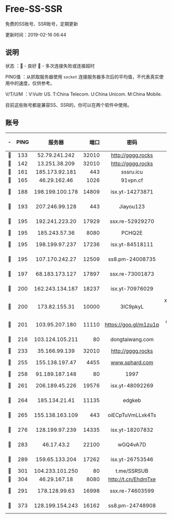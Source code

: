 # Free-SS-SSR

免费的SS账号、SSR账号，定期更新

更新时间：2019-02-16 06:44

## 说明

状态     ：🙂 - 良好 🙁 - 多次连接失败或连接超时

PING值   ：从抓取服务器使用 `socket` 连接服务器多次后的平均值，不代表真实使用中的速度，仅供参考。

V/T/U/M  ：V:Vultr US. T:China Telecom. U:China Unicom. M:China Mobile.

目前这些账号都是兼容SS、SSR的，你可以在两个软件中使用。

## 账号

|-|PING|服务器|端口|密码|加密方式|区域|V/T/U/M|
|:----:|:----:|:-----:|-----:|:----:|:----:|:----:|:----:|
|🙂|133|52.79.241.242|32010|http://gggg.rocks|chacha20|KR|10↑/10↑/10↑/10↑|
|🙂|142|13.251.38.209|32010|http://gggg.rocks|chacha20|SG|10↑/10↑/10↑/10↑|
|🙂|161|185.173.92.181|443|sssru.icu|rc4-md5|RU|10↑/10↑/10↑/10↑|
|🙂|165|46.29.162.46|1026|91vpn.cf|rc4-md5|RU|10↑/10↑/10↑/10↑|
|🙂|188|198.199.100.178|14809|isx.yt-14273871|aes-256-cfb|US|9↑/9↑/9↑/9↑|
|🙂|193|207.246.99.128|443|Jiayou123|aes-256-cfb|US|10↑/10↑/10↑/10↑|
|🙂|195|192.241.223.20|17929|ssx.re-52929270|aes-256-cfb|US|10↑/10↑/10↑/10↑|
|🙂|195|185.243.57.36|8080|PCHQ2E|rc4-md5|US|10↑/10↑/10↑/10↑|
|🙂|195|198.199.97.237|17236|isx.yt-84518111|aes-256-cfb|US|9↑/9↑/9↑/9↑|
|🙂|195|107.170.242.27|12509|ss8.pm-24008735|aes-256-cfb|US|10↑/10↑/10↑/10↑|
|🙂|197|68.183.173.127|17897|ssx.re-73001873|aes-256-cfb|US|10↑/10↑/10↑/10↑|
|🙂|200|162.243.134.187|18237|isx.yt-70976029|aes-256-cfb|US|9↑/9↑/9↑/9↑|
|🙂|200|173.82.155.31|10000|3IC9pkyL|xchacha20-ietf-poly1305|US|10↑/10↑/10↑/10↑|
|🙂|201|103.95.207.180|11110|https://goo.gl/m1zu1p|chacha20-ietf|US|10↑/10↑/10↑/10↑|
|🙂|216|103.124.105.211|80|dongtaiwang.com|aes-256-cfb|US|10↑/10↑/10↑/10↑|
|🙂|233|35.166.99.139|32010|http://gggg.rocks|chacha20|US|10↑/10↑/10↑/10↑|
|🙂|255|155.138.197.47|4455|www.sphard.com|aes-256-cfb|US|10↑/10↑/10↑/10↑|
|🙂|258|91.189.187.148|80|1997|chacha20|US|10↑/10↑/10↑/10↑|
|🙂|261|206.189.45.226|19576|isx.yt-48092269|aes-256-cfb|SG|9↑/9↑/9↑/9↑|
|🙂|264|185.134.21.41|11135|edgkeb|aes-256-cfb|GB|10↑/10↑/10↑/10↑|
|🙂|265|155.138.163.109|443|oiECpTuVmLLxk4Ts|aes-256-cfb|US|10↑/10↑/10↑/10↑|
|🙂|276|128.199.97.239|14335|isx.yt-18207832|aes-256-cfb|SG|9↑/9↑/9↑/9↑|
|🙂|283|46.17.43.2|22100|wGQ4vA7D|aes-256-gcm|RU|10↑/10↑/10↑/10↑|
|🙂|289|159.65.133.204|17262|isx.yt-26753546|aes-256-cfb|SG|9↑/9↑/9↑/9↑|
|🙂|301|104.233.101.250|80|t.me/SSRSUB|rc4-md5|CA|10↑/10↑/10↑/10↑|
|🙂|304|46.29.167.18|8080|http://t.cn/EhdmTxe|rc4-md5|RU|10↑/10↑/10↑/10↑|
|🙂|291|178.128.99.63|16998|ssx.re-74603599|aes-256-cfb|SG|10↑/10↑/10↑/10↑|
|🙁|373|128.199.154.243|16162|ss8.pm-24748908|aes-256-cfb|SG|10↑/10↑/10↑/10↑|
